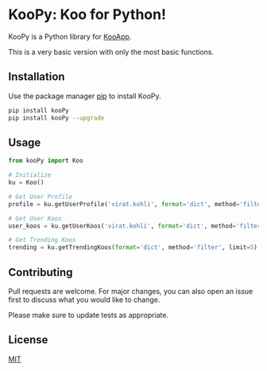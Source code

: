 # KooPy: Koo for Python!

KooPy is a Python library for [KooApp](https://www.kooapp.com/feed).

This is a very basic version with only the most basic functions.

## Installation

Use the package manager [pip](https://pip.pypa.io/en/stable/) to install KooPy.

```bash
pip install kooPy
pip install kooPy --upgrade
```

## Usage

```python
from kooPy import Koo

# Initialize
ku = Koo()

# Get User Profile
profile = ku.getUserProfile('virat.kohli', format='dict', method='filter')

# Get User Koos
user_koos = ku.getUserKoos('virat.kohli', format='dict', method='filter', limit=10)

# Get Trending Koos
trending = ku.getTrendingKoos(format='dict', method='filter', limit=5)
```

## Contributing

Pull requests are welcome. For major changes, you can also open an issue first to discuss what you would like to change.

Please make sure to update tests as appropriate.

## License

[MIT](https://choosealicense.com/licenses/mit/)
